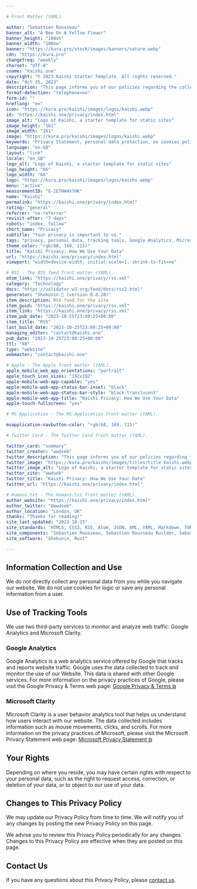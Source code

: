 ```yaml
---

# Front Matter (YAML)

author: "Sebastien Rousseau"
banner_alt: "A Bee On A Yellow Flower"
banner_height: "100vh"
banner_width: "100vw"
banner: "https://kura.pro/stock/images/banners/nature.webp"
cdn: "https://kura.pro"
changefreq: "weekly"
charset: "UTF-8"
cname: "kaishi.one"
copyright: "© 2023 Kaishi Starter Template. All rights reserved."
date: "Oct 25, 2023"
description: "This page informs you of our policies regarding the collection, use, and disclosure of personal data when you use our Website"
format-detection: "telephone=no"
form-id: ""
hreflang: "en"
icon: "https://kura.pro/kaishi/images/logos/kaishi.webp"
id: "https://kaishi.one/privacy/index.html"
image_alt: "Logo of Kaishi, a starter template for static sites"
image_height: "161"
image_width: "161"
image: "https://kura.pro/kaishi/images/logos/kaishi.webp"
keywords: "Privacy Statement, personal data protection, no cookies policy, no personal information collection, use of Google Analytics, use of Microsoft Clarity, user behaviour analytics, website traffic monitoring, user data rights, privacy policy updates."
language: "en-GB"
layout: "link"
locale: "en_GB"
logo_alt: "Logo of Kaishi, a starter template for static sites"
logo_height: "66"
logo_width: "66"
logo: "https://kura.pro/kaishi/images/logos/kaishi.webp"
menu: "active"
measurementID: "G-1ETHW4X7HK"
name: "Kaishi"
permalink: "https://kaishi.one/privacy/index.html"
rating: "general"
referrer: "no-referrer"
revisit-after: "7 days"
robots: "index, follow"
short_name: "Privacy"
subtitle: "Your privacy is important to us."
tags: "privacy, personal data, tracking tools, Google Analytics, Microsoft Clarity, user behaviour analytics, mouse movements, clicks, scrolls, rights, contact"
theme_color: "rgb(68, 169, 115)"
title: "Kaishi Privacy: How We Use Your Data"
url: "https://kaishi.one/privacy/index.html"
viewport: "width=device-width, initial-scale=1, shrink-to-fit=no"

# RSS - The RSS feed front matter (YAML).
atom_link: "https://kaishi.one/privacy/rss.xml"
category: "Technology"
docs: "https://validator.w3.org/feed/docs/rss2.html"
generator: "Shokunin 🦀 (version 0.0.20)"
item_description: RSS feed for the site
item_guid: "https://kaishi.one/privacy/rss.xml"
item_link: "https://kaishi.one/privacy/rss.xml"
item_pub_date: "2023-10-25T23:00:25+00:00"
item_title: "RSS"
last_build_date: "2023-10-25T23:00:25+00:00"
managing_editor: "contact@kaishi.one"
pub_date: "2023-10-25T23:00:25+00:00"
ttl: "60"
type: "website"
webmaster: "contact@kaishi.one"

# Apple - The Apple front matter (YAML).
apple_mobile_web_app_orientations: "portrait"
apple_touch_icon_sizes: "192x192"
apple-mobile-web-app-capable: "yes"
apple-mobile-web-app-status-bar-inset: "black"
apple-mobile-web-app-status-bar-style: "black-translucent"
apple-mobile-web-app-title: "Kaishi Privacy: How We Use Your Data"
apple-touch-fullscreen: "yes"

# MS Application - The MS Application front matter (YAML).

msapplication-navbutton-color: "rgb(68, 169, 115)"

# Twitter Card - The Twitter Card front matter (YAML).

twitter_card: "summary"
twitter_creator: "wwdseb"
twitter_description: "This page informs you of our policies regarding the collection, use, and disclosure of personal data when you use our Website"
twitter_image: "https://kura.pro/kaishi/images/titles/title-kaishi.webp"
twitter_image_alt: "Logo of Kaishi, a starter template for static sites"
twitter_site: "wwdseb"
twitter_title: "Kaishi Privacy: How We Use Your Data"
twitter_url: "https://kaishi.one/privacy/index.html"

# Humans.txt - The Humans.txt front matter (YAML).
author_website: "https://kaishi.one/privacy/index.html"
author_twitter: "@wwdseb"
author_location: "London, UK"
thanks: "Thanks for reading!"
site_last_updated: "2023-10-25"
site_standards: "HTML5, CSS3, RSS, Atom, JSON, XML, YAML, Markdown, TOML"
site_components: "Sebastien Rousseau, Sebastien Rousseau Builder, Sebastien Rousseau CLI, Sebastien Rousseau Templates, Sebastien Rousseau Themes"
site_software: "Shokunin, Rust"

---
```


## Information Collection and Use

We do not directly collect any personal data from you while you navigate our website. We do not use cookies for logic or save any personal information from a user.

## Use of Tracking Tools

We use two third-party services to monitor and analyze web traffic: Google Analytics and Microsoft Clarity.

### Google Analytics

Google Analytics is a web analytics service offered by Google that tracks and reports website traffic. Google uses the data collected to track and monitor the use of our Website. This data is shared with other Google services. For more information on the privacy practices of Google, please visit the Google Privacy & Terms web page: [Google Privacy & Terms ⧉](https://policies.google.com/privacy)

### Microsoft Clarity

Microsoft Clarity is a user behavior analytics tool that helps us understand how users interact with our website. The data collected includes information such as mouse movements, clicks, and scrolls. For more information on the privacy practices of Microsoft, please visit the Microsoft Privacy Statement web page: [Microsoft Privacy Statement ⧉](https://privacy.microsoft.com/en-us/privacystatement)

## Your Rights

Depending on where you reside, you may have certain rights with respect to your personal data, such as the right to request access, correction, or deletion of your data, or to object to our use of your data.

## Changes to This Privacy Policy

We may update our Privacy Policy from time to time. We will notify you of any changes by posting the new Privacy Policy on this page.

We advise you to review this Privacy Policy periodically for any changes. Changes to this Privacy Policy are effective when they are posted on this page.

## Contact Us

If you have any questions about this Privacy Policy, please
[contact us](/contact/index.html).
